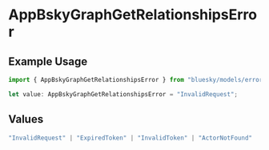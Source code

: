 # AppBskyGraphGetRelationshipsError

## Example Usage

```typescript
import { AppBskyGraphGetRelationshipsError } from "bluesky/models/errors";

let value: AppBskyGraphGetRelationshipsError = "InvalidRequest";
```

## Values

```typescript
"InvalidRequest" | "ExpiredToken" | "InvalidToken" | "ActorNotFound"
```